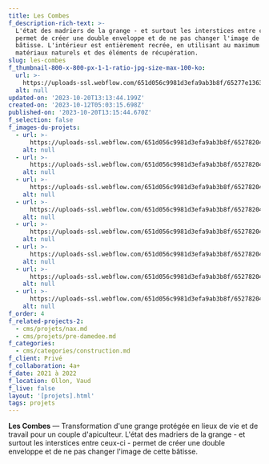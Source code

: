 ```yaml
---
title: Les Combes
f_description-rich-text: >-
  L'état des madriers de la grange - et surtout les interstices entre ceux-ci -
  permet de créer une double enveloppe et de ne pas changer l'image de cette
  bâtisse. L'intérieur est entièrement recrée, en utilisant au maximum des
  matériaux naturels et des éléments de récupération.
slug: les-combes
f_thumbnail-800-x-800-px-1-1-ratio-jpg-size-max-100-ko:
  url: >-
    https://uploads-ssl.webflow.com/651d056c9981d3efa9ab3b8f/65277e136368425b9e3aa5f1_64ae8232fd7e81e18cc38958_les-combes-thumb.jpeg
  alt: null
updated-on: '2023-10-20T13:13:44.199Z'
created-on: '2023-10-12T05:03:15.698Z'
published-on: '2023-10-20T13:15:44.670Z'
f_selection: false
f_images-du-projets:
  - url: >-
      https://uploads-ssl.webflow.com/651d056c9981d3efa9ab3b8f/652782040a0a3c0bd500a1ed_17-Les-Combes_situationsplan-optimized.jpg
    alt: null
  - url: >-
      https://uploads-ssl.webflow.com/651d056c9981d3efa9ab3b8f/65278204b97ed4bafac68f43_24-Les-Combes_facade-optimized.jpg
    alt: null
  - url: >-
      https://uploads-ssl.webflow.com/651d056c9981d3efa9ab3b8f/652782046368425b9e3f6278_22-Les-Combes_facade-optimized.jpg
    alt: null
  - url: >-
      https://uploads-ssl.webflow.com/651d056c9981d3efa9ab3b8f/6527820453a3888fa605b186_19-Les-Combes_etage-optimized.jpg
    alt: null
  - url: >-
      https://uploads-ssl.webflow.com/651d056c9981d3efa9ab3b8f/6527820426147fac4ec1fdc5_20-Les-Combes_coupe-optimized.jpg
    alt: null
  - url: >-
      https://uploads-ssl.webflow.com/651d056c9981d3efa9ab3b8f/6527820441a3b58a610d30ee_18-Les-Combes_rez-optimized.jpg
    alt: null
  - url: >-
      https://uploads-ssl.webflow.com/651d056c9981d3efa9ab3b8f/652782044045e2dceaf63345_23-Les-Combes_facade-optimized.jpg
    alt: null
  - url: >-
      https://uploads-ssl.webflow.com/651d056c9981d3efa9ab3b8f/65278204a7f179ec30b70196_21-Les-Combes_facade-optimized.jpg
    alt: null
f_order: 4
f_related-projects-2:
  - cms/projets/nax.md
  - cms/projets/pre-damedee.md
f_categories:
  - cms/categories/construction.md
f_client: Privé
f_collaboration: 4a+
f_date: 2021 à 2022‍
f_location: Ollon, Vaud
f_live: false
layout: '[projets].html'
tags: projets
---
```


**Les Combes** — Transformation d'une grange protégée en lieux de vie et de travail pour un couple d'apiculteur. L'état des madriers de la grange - et surtout les interstices entre ceux-ci - permet de créer une double enveloppe et de ne pas changer l'image de cette bâtisse.
